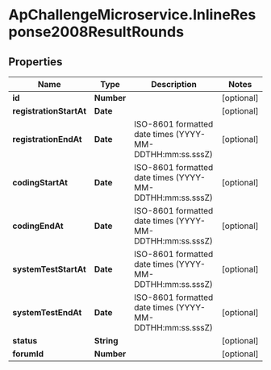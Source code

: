 # ApChallengeMicroservice.InlineResponse2008ResultRounds

## Properties
Name | Type | Description | Notes
------------ | ------------- | ------------- | -------------
**id** | **Number** |  | [optional] 
**registrationStartAt** | **Date** |  | [optional] 
**registrationEndAt** | **Date** | ISO-8601 formatted date times (YYYY-MM-DDTHH:mm:ss.sssZ) | [optional] 
**codingStartAt** | **Date** | ISO-8601 formatted date times (YYYY-MM-DDTHH:mm:ss.sssZ) | [optional] 
**codingEndAt** | **Date** | ISO-8601 formatted date times (YYYY-MM-DDTHH:mm:ss.sssZ) | [optional] 
**systemTestStartAt** | **Date** | ISO-8601 formatted date times (YYYY-MM-DDTHH:mm:ss.sssZ) | [optional] 
**systemTestEndAt** | **Date** | ISO-8601 formatted date times (YYYY-MM-DDTHH:mm:ss.sssZ) | [optional] 
**status** | **String** |  | [optional] 
**forumId** | **Number** |  | [optional] 


